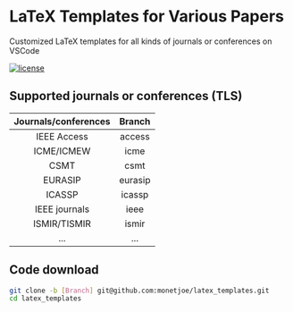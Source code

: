 # LaTeX Templates for Various Papers
Customized LaTeX templates for all kinds of journals or conferences on VSCode

[![license](https://img.shields.io/github/license/monetjoe/latex_templates.svg)](./LICENSE)

## Supported journals or conferences (TLS)
| Journals/conferences | Branch  |
| :------------------: | :-----: |
|     IEEE Access      | access  |
|      ICME/ICMEW      |  icme   |
|         CSMT         |  csmt   |
|       EURASIP        | eurasip |
|        ICASSP        | icassp  |
|    IEEE journals     |  ieee   |
|     ISMIR/TISMIR     |  ismir  |
|         ...          |   ...   |

## Code download
```bash
git clone -b [Branch] git@github.com:monetjoe/latex_templates.git
cd latex_templates
```
